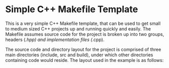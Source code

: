# Simple C++ Makefile Template

This is a very simple C++ Makefile template, that can be used to get small to medium sized C++ projects up and running quickly and easily. The Makefile assumes source code for the project is broken up into two groups, headers (*.hpp) and implementation files (*.cpp).

The source code and directory layout for the project is comprised of three main directories (include, src and build), under which other directories containing code would reside. The layout used in the example is as follows:

